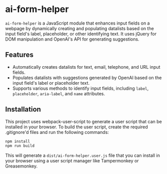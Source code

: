 # ai-form-helper

`ai-form-helper` is a JavaScript module that enhances input fields on a webpage by dynamically creating and populating datalists based on the input field's label, placeholder, or other identifying text. It uses jQuery for DOM manipulation and OpenAI's API for generating suggestions.

## Features

- Automatically creates datalists for text, email, telephone, and URL input fields.
- Populates datalists with suggestions generated by OpenAI based on the input field's label or placeholder text.
- Supports various methods to identify input fields, including `label`, `placeholder`, `aria-label`, and `name` attributes.

## Installation

This project uses webpack-user-script to generate a user script that can be installed in your browser. To build the user script, create the required .gitignore'd files and run the following commands:

```bash
npm install
npm run build
```

This will generate a `dist/ai-form-helper.user.js` file that you can install in your browser using a user script manager like Tampermonkey or Greasemonkey.